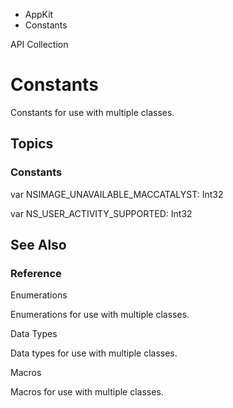 

- AppKit
-  Constants 

API Collection

# Constants

Constants for use with multiple classes.

## Topics

### Constants

var NSIMAGE_UNAVAILABLE_MACCATALYST: Int32

var NS_USER_ACTIVITY_SUPPORTED: Int32

## See Also

### Reference

Enumerations

Enumerations for use with multiple classes.

Data Types

Data types for use with multiple classes.

Macros

Macros for use with multiple classes.

